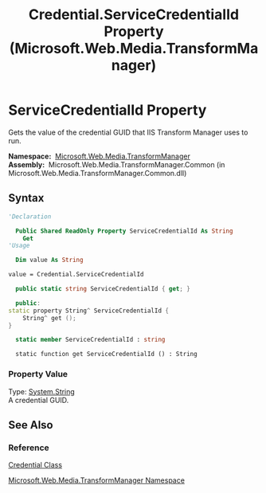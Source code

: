 ﻿---
title: Credential.ServiceCredentialId Property (Microsoft.Web.Media.TransformManager)
TOCTitle: ServiceCredentialId Property
ms:assetid: P:Microsoft.Web.Media.TransformManager.Credential.ServiceCredentialId
ms:mtpsurl: https://msdn.microsoft.com/en-us/library/microsoft.web.media.transformmanager.credential.servicecredentialid(v=VS.90)
ms:contentKeyID: 35520947
ms.date: 06/14/2012
mtps_version: v=VS.90
f1_keywords:
- Microsoft.Web.Media.TransformManager.Credential.ServiceCredentialId
- Microsoft.Web.Media.TransformManager.Credential.get_ServiceCredentialId
dev_langs:
- csharp
- jscript
- vb
- FSharp
- cpp
api_location:
- Microsoft.Web.Media.TransformManager.Common.dll
api_name:
- Microsoft.Web.Media.TransformManager.Credential.get_ServiceCredentialId
- Microsoft.Web.Media.TransformManager.Credential.ServiceCredentialId
api_type:
- Managed
topic_type:
- apiref
- kbSyntax
product_family_name: VS
ROBOTS: INDEX,FOLLOW
---

# ServiceCredentialId Property

Gets the value of the credential GUID that IIS Transform Manager uses to run.

**Namespace:**  [Microsoft.Web.Media.TransformManager](microsoft-web-media-transformmanager-namespace.md)  
**Assembly:**  Microsoft.Web.Media.TransformManager.Common (in Microsoft.Web.Media.TransformManager.Common.dll)

## Syntax

```vb
'Declaration

  Public Shared ReadOnly Property ServiceCredentialId As String
    Get
'Usage

  Dim value As String

value = Credential.ServiceCredentialId
```

```csharp
  public static string ServiceCredentialId { get; }
```

```cpp
  public:
static property String^ ServiceCredentialId {
    String^ get ();
}
```

``` fsharp
  static member ServiceCredentialId : string
```

```jscript
  static function get ServiceCredentialId () : String
```

### Property Value

Type: [System.String](https://msdn.microsoft.com/library/s1wwdcbf)  
A credential GUID.  

## See Also

### Reference

[Credential Class](credential-class-microsoft-web-media-transformmanager.md)

[Microsoft.Web.Media.TransformManager Namespace](microsoft-web-media-transformmanager-namespace.md)

